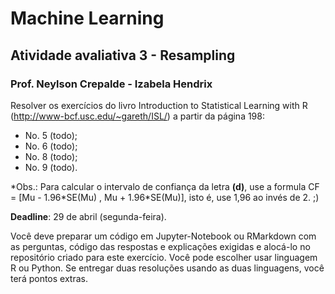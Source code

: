 # Machine Learning

## Atividade avaliativa 3 - Resampling

### Prof. Neylson Crepalde - Izabela Hendrix

Resolver os exercícios do livro Introduction to Statistical Learning with R (http://www-bcf.usc.edu/~gareth/ISL/) a partir da página 198:

- No. 5 (todo);
- No. 6 (todo);
- No. 8 (todo);
- No. 9 (todo).

\*Obs.: Para calcular o intervalo de confiança da letra **(d)**, use a formula CF = \[Mu - 1.96\*SE(Mu) , Mu + 1.96\*SE(Mu)], isto é, use 1,96 ao invés de 2. ;)

**Deadline**: 29 de abril (segunda-feira).

Você deve preparar um código em Jupyter-Notebook ou RMarkdown com as perguntas, código das respostas e explicações exigidas e alocá-lo no repositório criado para este exercício. Você pode escolher usar linguagem R ou Python. Se entregar duas resoluções usando as duas linguagens, você terá pontos extras.
